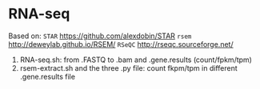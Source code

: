 # RNA-seq
Based on: 
`STAR` https://github.com/alexdobin/STAR 
`rsem` http://deweylab.github.io/RSEM/ 
`RSeQC` http://rseqc.sourceforge.net/

1. RNA-seq.sh: from .FASTQ to .bam and .gene.results (count/fpkm/tpm)
2. rsem-extract.sh and the three .py file: count fkpm/tpm in different .gene.results file
